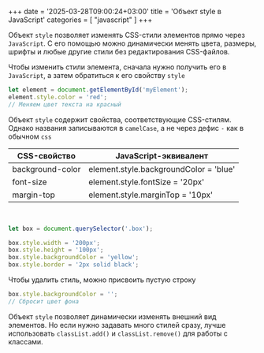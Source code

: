 +++
date = '2025-03-28T09:00:24+03:00'
title = 'Объект style в JavaScript'
categories = [ "javascript" ]
+++

Объект `style` позволяет изменять CSS-стили элементов прямо через `JavaScript`. С его помощью можно динамически менять цвета, размеры, шрифты и любые другие стили без редактирования CSS-файлов.

Чтобы изменить стили элемента, сначала нужно получить его в `JavaScript`, а затем обратиться к его свойству `style`

```js
let element = document.getElementById('myElement'); 
element.style.color = 'red'; 
// Меняем цвет текста на красный
```

Объект `style` содержит свойства, соответствующие CSS-стилям. Однако названия записываются в `camelCase`, а не через дефис `-` как в обычном `css`


| CSS-свойство     | JavaScript-эквивалент                  |
|------------------|---------------------------------------|
| background-color | element.style.backgroundColor = 'blue' |
| font-size        | element.style.fontSize = '20px'       |
| margin-top       | element.style.marginTop = '10px'      |

<br />

```js
let box = document.querySelector('.box');

box.style.width = '200px';
box.style.height = '100px';
box.style.backgroundColor = 'yellow';
box.style.border = '2px solid black';
```

Чтобы удалить стиль, можно присвоить пустую строку

```js
box.style.backgroundColor = ''; 
// Сбросит цвет фона
```

Объект `style` позволяет динамически изменять внешний вид элементов. Но если нужно задавать много стилей сразу, лучше использовать `classList.add()` и `classList.remove()` для работы с классами.